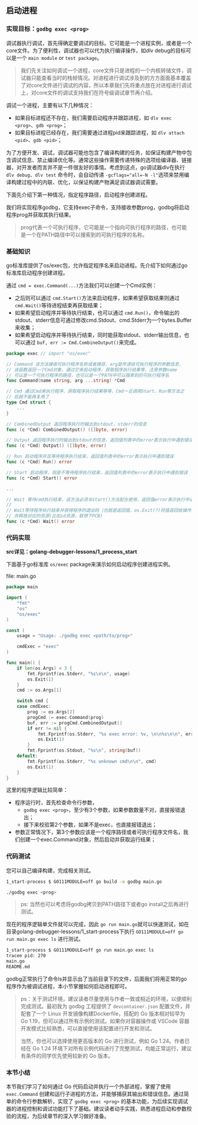 ## 启动进程

### 实现目标：`godbg exec <prog>`

调试器执行调试，首先得确定要调试的目标。它可能是一个进程实例，或者是一个core文件。为了便利性，调试器也可以代为执行编译操作，如dlv debug的目标可以是一个 `main module` or `test package`。

>我们先关注如何调试一个进程，core文件只是进程的一个内核转储文件，调试器只能查看当时的栈帧情况。对进程进行调试涉及到的方方面面基本覆盖了对core文件进行调试的内容，所以本章我们先将重点放在对进程进行调试上，对core文件的调试支持我们在符号级调试章节再介绍。

调试一个进程，主要有以下几种情况：

- 如果目标进程还不存在，我们需要启动程序并跟踪进程，如 `dlv exec <prog>`、`gdb <prog>`；
- 如果目标进程已经存在，我们需要通过进程pid来跟踪进程，如 `dlv attach <pid>`、`gdb <pid>`；

为了方便开发、调试，调试器可能也包含了编译构建的任务，如保证构建产物中包含调试信息、禁止编译优化等。通常这些操作需要传递特殊的选项给编译器、链接器，对开发者而言并不是一件很友好的事情。考虑到这点，go调试器dlv在执行 `dlv debug`、`dlv test` 命令时，会自动传递 `-gcflags="all=-N -l"`选项来禁用编译构建过程中的内联、优化，以保证构建产物满足调试器调试需要。

下面先介绍下第一种情况，指定程序路径，启动程序创建进程。

我们将实现程序godbg，它支持exec子命令，支持接收参数prog，godbg将启动程序prog并获取其执行结果。

> prog代表一个可执行程序，它可能是一个指向可执行程序的路径，也可能是一个在PATH路径中可以搜索到的可执行程序的名称。

### 基础知识

go标准库提供了os/exec包，允许指定程序名来启动进程。先介绍下如何通过go标准库启动程序创建进程。

通过 `cmd = exec.Command(...)`方法我们可以创建一个Cmd实例：

- 之后则可以通过 `cmd.Start()`方法来启动程序，如果希望获取结果则通过 `cmd.Wait()`等待进程结束再获取结果；
- 如果希望启动程序并等待执行结束，也可以通过 `cmd.Run()`，命令输出的stdout、stderr信息可通过修改cmd.Stdout、cmd.Stderr为一个bytes.Buffer来收集；
- 如果希望启动程序并等待执行结束，同时能获取stdout、stderr输出信息，也可以通过 `buf, err := Cmd.CombineOutput()`来完成。

```go
package exec // import "os/exec"

// Command 该方法接收可执行程序名称或者路径，arg是传递给可执行程序的参数信息，
// 该函数返回一个Cmd对象，通过它来启动程序、获取程序执行结果等，注意参数name
// 可以是一个可执行程序的路径，也可以是一个PATH中可以搜索到的可执行程序名
func Command(name string, arg ...string) *Cmd

// Cmd 通过Cmd来执行程序、获取程序执行结果等等，Cmd一旦调用Start、Run等方法之
// 后就不能再复用了
type Cmd struct {
    ...
}

// CombinedOutput 返回程序执行时输出到stdout、stderr的信息
func (c *Cmd) CombinedOutput() ([]byte, error)

// Output 返回程序执行时输出到stdout的信息，返回值列表中的error表示执行中遇到错误
func (c *Cmd) Output() ([]byte, error)

// Run 启动程序并且等待程序执行结束，返回值列表中的error表示执行中遇到错误
func (c *Cmd) Run() error

// Start 启动程序，但是不等待程序执行结束，返回值列表中的error表示执行中遇到错误
func (c *Cmd) Start() error

...

// Wait 等待cmd执行结束，该方法必须与Start()方法配合使用，返回值error表示执行中遇到错误
//
// Wait等待程序执行结束并获得程序的退出码（也就是返回值，os.Exit(?)将值返回给操作系统进而被父进程获取），
// 并释放对应的资源(比如id资源，联想下PCB)
func (c *Cmd) Wait() error
```

### 代码实现

**src详见：golang-debugger-lessons/1_process_start**

下面基于go标准库 `os/exec` package来演示如何启动程序创建进程实例。

file: main.go

```go
package main

import (
    "fmt"
    "os"
    "os/exec"
)

const (
    usage = "Usage: ./godbg exec <path/to/prog>"

    cmdExec = "exec"
)

func main() {
    if len(os.Args) < 3 {
        fmt.Fprintf(os.Stderr, "%s\n\n", usage)
        os.Exit(1)
    }
    cmd := os.Args[1]

    switch cmd {
    case cmdExec:
        prog := os.Args[2]
        progCmd := exec.Command(prog)
        buf, err := progCmd.CombinedOutput()
        if err != nil {
            fmt.Fprintf(os.Stderr, "%s exec error: %v, \n\n%s\n\n", err, string(buf))
            os.Exit(1)
        }
        fmt.Fprintf(os.Stdout, "%s\n", string(buf))
    default:
        fmt.Fprintf(os.Stderr, "%s unknown cmd\n\n", cmd)
        os.Exit(1)
    }
}
```

这里的程序逻辑比较简单：

- 程序运行时，首先检查命令行参数，
  - `godbg exec <prog>`，至少有3个参数，如果参数数量不对，直接报错退出；
  - 接下来校验第2个参数，如果不是exec，也直接报错退出；
- 参数正常情况下，第3个参数应该是一个程序路径或者可执行程序文件名，我们创建一个exec.Command对象，然后启动并获取运行结果；

### 代码测试

您可以自己编译构建，完成相关测试。

```bash
1_start-process $ GO111MODULE=off go build -o godbg main.go

./godbg exec <prog>
```

> ps: 当然也可以考虑将godbg拷贝到PATH路径下或者go install之后再进行测试。

现在的程序逻辑单文件就可以完成，因此 `go run main.go`就可以快速测试，如在目录golang-debugger-lessons/1_start-process下执行 `GO111MODULE=off go run main.go exec ls` 进行测试。

```bash
1_start-process $ GO111MODULE=off go run main.go exec ls
tracee pid: 270
main.go
README.md
```

godbg正常执行了命令ls并显示出了当前目录下的文件，后面我们将用正常的go程序作为被调试进程，本小节掌握如何启动进程即可。

> ps：关于测试环境，建议读者尽量使用与作者一致或相近的环境，以便顺利完成测试。最初我为 godbg 工程提供了 `devcontainer.json` 配置文件，并配套了一个 Linux 开发镜像构建Dockerfile，搭配的 Go 版本相对较早为 Go 1.19，但可以通过所有示例的测试。如果你对容器操作或 VSCode 容器开发模式比较熟悉，可以直接使用该配置进行开发和测试。
>
> 当然，你也可以选择使用更高版本的 Go 进行测试，例如 Go 1.24。作者已经在 Go 1.24 环境下对所有示例代码进行了完整测试，均能正常运行，建议有条件的同学优先使用较新的 Go 版本。

### 本节小结

本节我们学习了如何通过 Go 代码启动并执行一个外部进程，掌握了使用 `exec.Command` 创建和运行子进程的方法，并能够捕获其输出和错误信息。通过简单的命令行参数解析，实现了 `godbg exec <prog>` 的基本功能，为后续实现调试器的进程控制和调试功能打下了基础。建议读者动手实践，熟悉进程启动和参数校验的流程，为后续章节的深入学习做好准备。

